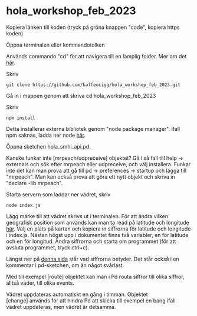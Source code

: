 # hola_workshop_feb_2023

Kopiera länken till koden (tryck på gröna knappen "code", kopiera https koden)

Öppna terminalen eller kommandotolken

Används commando "cd" för att navigera till en lämplig folder. Mer om det [här](https://help.ubuntu.com/community/UsingTheTerminal).

Skriv 
```
git clone https://github.com/kaffeocigg/hola_workshop_feb_2023.git
```


Gå in i mappen genom att skriva cd hola_workshop_feb_2023


Skriv 
```
npm install
```

Detta installerar externa bibliotek genom "node package manager". Ifall npm saknas, ladda ner node [här](https://nodejs.org/en/download/).

Öppna sketchen hola_smhi_api.pd.

Kanske funkar inte [mrpeach/udpreceive] objektet? Gå i så fall till help -> externals och sök efter mrpeach eller udpreceive, och välj installera. Funkar inte det kan man prova att gå till pd -> preferences -> startup och lägga till "mrpeach". Man kan också prova att göra ett nytt objekt och skriva in "declare -lib mrpeach". 

Starta servern som laddar ner vädret, skriv
```
node index.js
```

Lägg märke till att vädret skrivs ut i terminalen. För att ändra vilken geografisk position som används kan man ta read på latitude och longitude [här](https://opendata.smhi.se/apidocs/metfcst/demo_point.html). Välj en plats på kartan och kopiera in siffrorna för latitude och longitude i index.js. Nästan högst upp i dokumentet finns två variabler, en för latitude och en för longitud. Ändra siffrorna och starta om programmet (för att avsluta programmet, tryck ctrl+c). 

Längst ner på [denna sida](https://opendata.smhi.se/apidocs/metfcst/parameters.html) står vad siffrorna betyder. Det står också i en kommentar i pd-sketchen, om än något svårläst. 

Med till exempel [route] objektet kan man i Pd routa siffror till olika siffror, alltså väder, till olika events. 

Vädret uppdateras automatiskt en gång i timman. Objektet [change] används för att hindra Pd att skicka till exempel en bang ifall vädret uppdateras, men vädret är detsamma.


